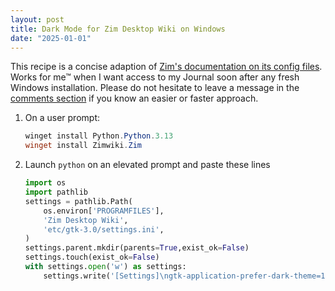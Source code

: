 ```yaml
---
layout: post
title: Dark Mode for Zim Desktop Wiki on Windows
date: "2025-01-01"
---
```


This recipe is a concise adaption of [Zim's documentation on its config files](https://zim-wiki.org/manual/Help/Config_Files.html). Works for me™ when I want access to my Journal soon after any fresh Windows installation. Please do not hesitate to leave a message in the [comments section](https://github.com/MaykGyver/maykgyver.github.io/issues) if you know an easier or faster approach.

1. On a user prompt:
    ```powershell
    winget install Python.Python.3.13
    winget install Zimwiki.Zim
    ```
2. Launch `python` on an elevated prompt and paste these lines
    ```python
    import os
    import pathlib
    settings = pathlib.Path(
        os.environ['PROGRAMFILES'],
        'Zim Desktop Wiki',
        'etc/gtk-3.0/settings.ini',
    )
    settings.parent.mkdir(parents=True,exist_ok=False)
    settings.touch(exist_ok=False)
    with settings.open('w') as settings:
        settings.write('[Settings]\ngtk-application-prefer-dark-theme=1\n')
    ```
